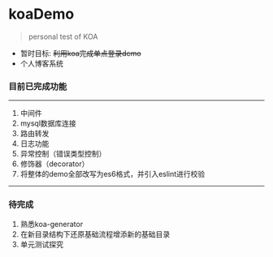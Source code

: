# koaDemo
> personal test of KOA
* 暂时目标: <del> 利用koa完成单点登录demo </del>
* 个人博客系统

### 目前已完成功能
***
1. 中间件
2. mysql数据库连接
3. 路由转发
4. 日志功能
5. 异常控制（错误类型控制）
6. 修饰器（decorator）
7. 将整体的demo全部改写为es6格式，并引入eslint进行校验
***
### 待完成
1. 熟悉koa-generator
2. 在新目录结构下还原基础流程增添新的基础目录
3. 单元测试探究